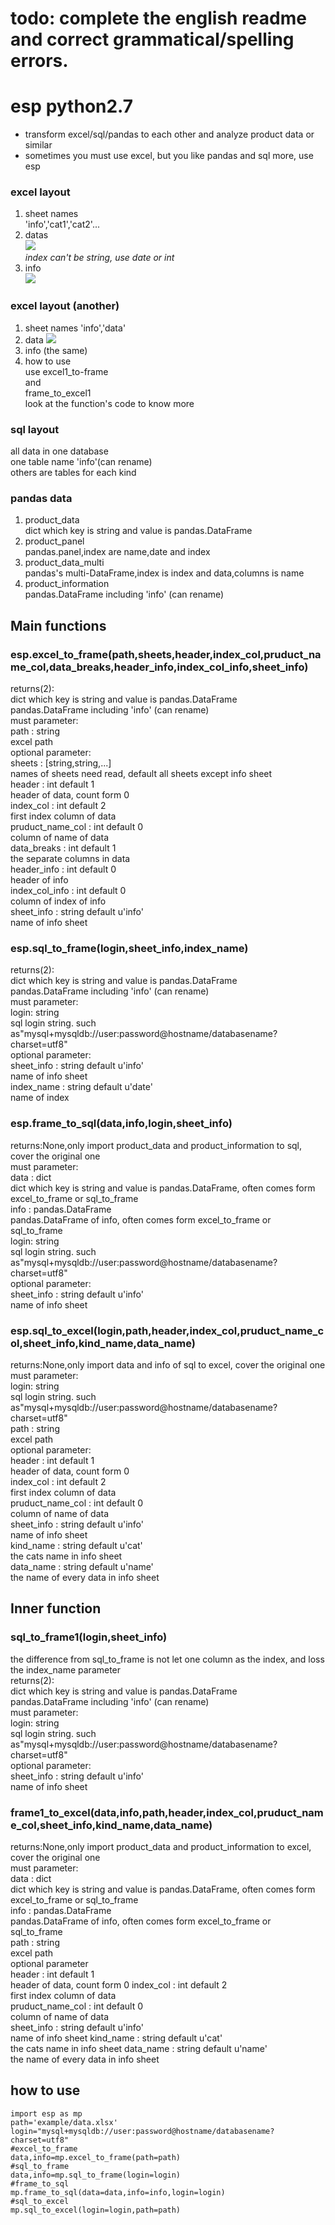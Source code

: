 # todo: complete the english readme and correct grammatical/spelling errors.

# esp python2.7
- transform excel/sql/pandas to each other and analyze product data or similar
- sometimes you must use excel, but you like pandas and sql more, use esp

### excel layout 
1. sheet names  
'info','cat1','cat2'...
2. datas  
![](./jpg/120180123155746.png)  
*index can't be string, use date or int*  
3. info  
![](./jpg/220180123160111.png)  

### excel layout (another)
1. sheet names 
'info','data'
2. data
![](./jpg/2.png)  
3. info (the same)
4. how to use  
use excel1_to-frame  
and  
frame_to_excel1  
look at the function's code to know more  

### sql layout
all data in one database  
one table name 'info'(can rename)  
others are tables for each kind  
### pandas data
1. product_data  
dict which key is string and value is pandas.DataFrame
2. product_panel  
pandas.panel,index are name,date and index
3. product_data_multi  
pandas's multi-DataFrame,index is index and data,columns is name
4. product_information  
pandas.DataFrame including 'info' (can rename)
## Main functions
### esp.excel_to_frame(path,sheets,header,index_col,pruduct_name_col,data_breaks,header_info,index_col_info,sheet_info)  
returns(2):  
dict which key is string and value is pandas.DataFrame  
pandas.DataFrame including 'info' (can rename)  
must parameter:  
path : string  
excel path  
optional parameter:  
sheets : [string,string,...]  
names of sheets need read, default all sheets except info sheet  
header : int default 1  
header of data, count form 0  
index_col : int default 2  
first index column of data  
pruduct_name_col : int default 0  
column of name of data  
data_breaks : int default 1  
the separate columns in data  
header_info : int default 0  
header of info  
index_col_info : int default 0  
column of index of info  
sheet_info : string default u'info'  
name of info sheet  

### esp.sql_to_frame(login,sheet_info,index_name)
returns(2):  
dict which key is string and value is pandas.DataFrame  
pandas.DataFrame including 'info' (can rename)  
must parameter:  
login: string  
sql login string. such as"mysql+mysqldb://user:password@hostname/databasename?charset=utf8"  
optional parameter:  
sheet_info : string default u'info'  
name of info sheet  
index_name : string default u'date'  
name of index  

### esp.frame_to_sql(data,info,login,sheet_info)  
returns:None,only import product_data and product_information to sql, cover the original one  
must parameter:  
data : dict  
dict which key is string and value is pandas.DataFrame, often comes form excel_to_frame or sql_to_frame  
info : pandas.DataFrame  
pandas.DataFrame of info, often comes form excel_to_frame or sql_to_frame  
login: string  
sql login string. such as"mysql+mysqldb://user:password@hostname/databasename?charset=utf8"  
optional parameter:  
sheet_info : string default u'info'  
name of info sheet  

### esp.sql_to_excel(login,path,header,index_col,pruduct_name_col,sheet_info,kind_name,data_name)
returns:None,only import data and info of sql to excel, cover the original one  
must parameter:  
login: string  
sql login string. such as"mysql+mysqldb://user:password@hostname/databasename?charset=utf8"  
path : string  
excel path  
optional parameter:  
header : int default 1  
header of data, count form 0  
index_col : int default 2  
first index column of data  
pruduct_name_col : int default 0  
column of name of data  
sheet_info : string default u'info'  
name of info sheet  
kind_name : string default u'cat'  
the cats name in info sheet  
data_name : string default u'name'  
the name of every data in info sheet  

## Inner function
### sql_to_frame1(login,sheet_info)  
the difference from sql_to_frame is not let one column as the index, and loss the index_name parameter  
returns(2):  
dict which key is string and value is pandas.DataFrame  
pandas.DataFrame including 'info' (can rename)  
must parameter:  
login: string  
sql login string. such as"mysql+mysqldb://user:password@hostname/databasename?charset=utf8"  
optional parameter:  
sheet_info : string default u'info'  
name of info sheet  

### frame1_to_excel(data,info,path,header,index_col,pruduct_name_col,sheet_info,kind_name,data_name)
returns:None,only import product_data and product_information to excel, cover the original one  
must parameter:  
data : dict  
dict which key is string and value is pandas.DataFrame, often comes form excel_to_frame or sql_to_frame  
info : pandas.DataFrame  
pandas.DataFrame of info, often comes form excel_to_frame or sql_to_frame  
path : string  
excel path  
optional parameter   
header : int default 1  
header of data, count form 0 
index_col : int default 2  
first index column of data  
pruduct_name_col : int default 0  
column of name of data  
sheet_info : string default u'info'  
name of info sheet
kind_name : string default u'cat'  
the cats name in info sheet
data_name : string default u'name'  
the name of every data in info sheet  
  
## how to use

```
import esp as mp
path='example/data.xlsx'
login="mysql+mysqldb://user:password@hostname/databasename?charset=utf8"
#excel_to_frame
data,info=mp.excel_to_frame(path=path)
#sql_to_frame
data,info=mp.sql_to_frame(login=login)
#frame_to_sql
mp.frame_to_sql(data=data,info=info,login=login)
#sql_to_excel
mp.sql_to_excel(login=login,path=path)
```



